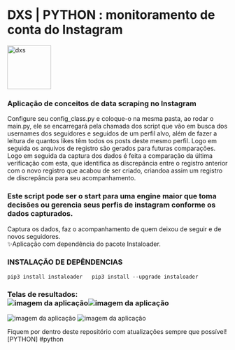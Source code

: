 # DXS | PYTHON : monitoramento de conta do Instagram
<img src="https://dataxstudios.com.br/assets/images/logo_DXS_400_190.png" alt="dxs" width="100"/> 

### Aplicação de conceitos de data scraping no Instagram<br>
Configure seu config_class.py e coloque-o na mesma pasta, ao rodar o main.py, ele se encarregará pela chamada dos script que vão em busca dos usernames dos seguidores e seguidos de um perfil alvo, além de fazer a leitura de quantos likes têm todos os posts deste mesmo perfil. Logo em seguida os arquivos de registro são gerados para futuras comparações. Logo em seguida da captura dos dados é feita a comparação da última verificação com esta, que identifica as discrepância entre o registro anterior com o novo registro que acabou de ser criado, criandoa assim um registro de discrepância para seu acompanhamento.  

### Este script pode ser o start para uma engine maior que toma decisões ou gerencia seus perfis de instagram conforme os dados capturados.

   Captura os dados, faz o acompanhamento de quem deixou de seguir e de novos seguidores.  
   ✨Aplicação com dependência do pacote Instaloader.

### INSTALAÇÃO DE DEPÊNDENCIAS   
``pip3 install instaloader  
pip3 install --upgrade instaloader``  

### Telas de resultados:<br>![imagem da aplicação](https://dataxstudios.com.br/assets/images/github/python_instagram_data_scraping_1.PNG)![imagem da aplicação](https://dataxstudios.com.br/assets/images/github/python_instagram_data_scraping_2.PNG)
![imagem da aplicação](https://dataxstudios.com.br/assets/images/github/python_instagram_data_scraping_3.PNG)
![imagem da aplicação](https://dataxstudios.com.br/assets/images/github/python_instagram_data_scraping_4.PNG)  

Fiquem por dentro deste repositório com atualizações sempre que possível!  
[PYTHON] #python



